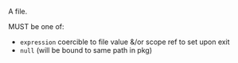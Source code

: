 A file.

MUST be one of:

- `expression` coercible to file value &/or scope ref to set upon exit
- `null` (will be bound to same path in pkg)
